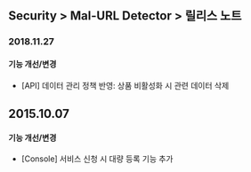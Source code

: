 ## Security > Mal-URL Detector > 릴리스 노트

### 2018.11.27

#### 기능 개선/변경
* [API] 데이터 관리 정책 반영: 상품 비활성화 시 관련 데이터 삭제


## 2015.10.07

#### 기능 개선/변경

* [Console] 서비스 신청 시 대량 등록 기능 추가
